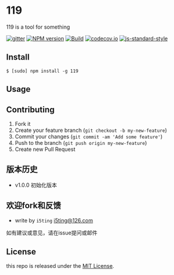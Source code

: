 # 119

119 is a tool for something

[![gitter](https://badges.gitter.im/Join%20Chat.svg)](https://gitter.im/i5ting/fm?utm_source=badge&utm_medium=badge&utm_campaign=pr-badge&utm_content=badge)
[![NPM version](https://img.shields.io/npm/v/fm.svg?style=flat-square)](https://www.npmjs.com/package/fm)
[![Build](https://travis-ci.org/i5ting/fm.svg?branch=master)](https://travis-ci.org/i5ting/fm)
[![codecov.io](https://codecov.io/github/i5ting/fm/coverage.svg?branch=master)](https://codecov.io/github/i5ting/fm?branch=master)
[![js-standard-style](https://img.shields.io/badge/code%20style-standard-brightgreen.svg)](http://standardjs.com/)

## Install

    $ [sudo] npm install -g 119

## Usage 


## Contributing

1. Fork it
2. Create your feature branch (`git checkout -b my-new-feature`)
3. Commit your changes (`git commit -am 'Add some feature'`)
4. Push to the branch (`git push origin my-new-feature`)
5. Create new Pull Request

## 版本历史

- v1.0.0 初始化版本

## 欢迎fork和反馈

- write by `i5ting` i5ting@126.com

如有建议或意见，请在issue提问或邮件

## License

this repo is released under the [MIT
License](http://www.opensource.org/licenses/MIT).
